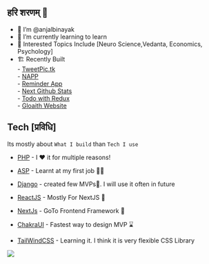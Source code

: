 ##  हरि शरणम् 🙏


- 👋 I’m @anjalbinayak
- 🌱 I’m currently learning to learn
- 🧠 Interested Topics Include [Neuro Science,Vedanta, Economics, Psychology]
- 🏗  Recently Built 
         <br/>- [TweetPic.tk](https://www.tweetpic.tk/)
         <br/>- [NAPP](https://napp-eight.vercel.app/)
         <br/>- [Reminder App](https://reminder-app-eight.vercel.app/)
         <br/>- [Next Github Stats](https://next-github-stats.vercel.app/)
         <br/>- [Todo with Redux](https://todo-app-lemon-sigma.vercel.app/)
         <br/>- [Gloaith Website](https://gloaith.vercel.app/)


## Tech [प्रविधि]

Its mostly about ```What I build``` than ```Tech I use```

- [PHP]() - I ♥ it for multiple reasons!
- [ASP]() - Learnt at my first job 👨‍💻
- [Django]() - created few MVPs🚀. I will use it often in future 



- [ReactJS]() - Mostly For NextJS 👀
- [NextJs]() - GoTo Frontend Framework 💨
- [ChakraUI]() - Fastest way to design MVP ⌛
- [TailWindCSS]() - Learning it. I think it is very flexible CSS Library


  


![](https://komarev.com/ghpvc/?username=anjalbinayak&label=👀)


